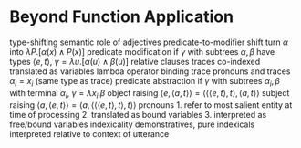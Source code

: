 # Beyond Function Application
type-shifting
	semantic role of adjectives
predicate-to-modifier shift
	turn $\alpha$ into $\lambda P.[\alpha(x) \land P(x)]$
	predicate modification
		if  $\gamma$ with subtrees $\alpha,\beta$ have types $\langle e, t\rangle$, $\gamma = \lambda u.[\alpha(u) \land \beta(u)]$
relative clauses
	traces co-indexed
		translated as variables
	lambda operator binding trace
	pronouns and traces
		$\alpha_i = x_i$ (same type as trace)
	predicate abstraction
		if $\gamma$ with subtrees $\alpha_i, \beta$ with terminal $\alpha_i$, $\gamma = \lambda x_i.\beta$
object raising
	$\langle e, \langle a, t\rangle\rangle = \langle\langle\langle e, t\rangle, t\rangle, \langle a, t\rangle\rangle$
subject raising
	$\langle a, \langle e, t\rangle\rangle = \langle a, \langle\langle\langle e, t\rangle, t\rangle, t\rangle\rangle$
pronouns
	1. refer to most salient entity at time of processing
	2. translated as bound variables
	3. interpreted as free/bound variables
indexicality
	demonstratives, pure indexicals
	interpreted relative to context of utterance